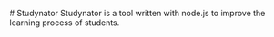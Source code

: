 # Studynator
Studynator is a tool written with node.js to improve the learning process of students.
